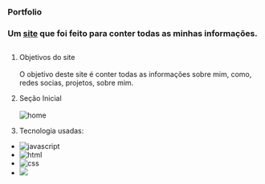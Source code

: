 ### **Portfolio**

### Um [site](https://portfolioviniciusboschi.netlify.app/) que foi feito para conter todas as minhas informações.

##

1. Objetivos do site<br><br>
O objetivo deste site é conter todas as informações sobre mim, como, redes socias, projetos, sobre mim.

2. Seção Inicial<br><br>
![home](https://user-images.githubusercontent.com/74377158/179576476-e38f2b92-c12a-4f88-9672-7b5af30c7558.jpg)

3. Tecnologia usadas: <br>

* <img src="https://img.shields.io/badge/JavaScript-F7DF1E?style=for-the-badge&logo=javascript&logoColor=black" alt="javascript"><br>
* <img src="https://img.shields.io/badge/HTML5-E34F26?style=for-the-badge&logo=html5&logoColor=white" alt="html"><br>
* <img src="https://img.shields.io/badge/CSS3-1572B6?style=for-the-badge&logo=css3&logoColor=white" alt="css"><br>
* <img src="https://img.shields.io/badge/Sass-CC6699?style=for-the-badge&logo=sass&logoColor=white">